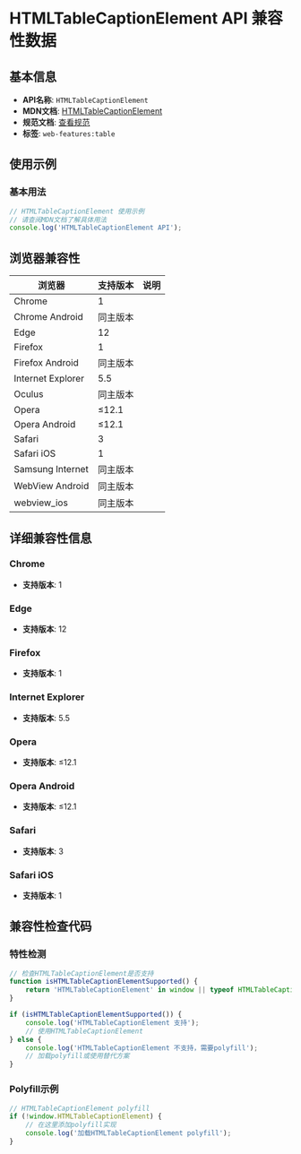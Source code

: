 # HTMLTableCaptionElement API 兼容性数据

## 基本信息

- **API名称**: `HTMLTableCaptionElement`
- **MDN文档**: [HTMLTableCaptionElement](https://developer.mozilla.org/docs/Web/API/HTMLTableCaptionElement)
- **规范文档**: [查看规范](https://html.spec.whatwg.org/multipage/tables.html#htmltablecaptionelement)
- **标签**: `web-features:table`

## 使用示例

### 基本用法

```javascript
// HTMLTableCaptionElement 使用示例
// 请查阅MDN文档了解具体用法
console.log('HTMLTableCaptionElement API');
```

## 浏览器兼容性

| 浏览器 | 支持版本 | 说明 |
|--------|----------|------|
| Chrome | 1 |  |
| Chrome Android | 同主版本 |  |
| Edge | 12 |  |
| Firefox | 1 |  |
| Firefox Android | 同主版本 |  |
| Internet Explorer | 5.5 |  |
| Oculus | 同主版本 |  |
| Opera | ≤12.1 |  |
| Opera Android | ≤12.1 |  |
| Safari | 3 |  |
| Safari iOS | 1 |  |
| Samsung Internet | 同主版本 |  |
| WebView Android | 同主版本 |  |
| webview_ios | 同主版本 |  |

## 详细兼容性信息

### Chrome

- **支持版本**: 1

### Edge

- **支持版本**: 12

### Firefox

- **支持版本**: 1

### Internet Explorer

- **支持版本**: 5.5

### Opera

- **支持版本**: ≤12.1

### Opera Android

- **支持版本**: ≤12.1

### Safari

- **支持版本**: 3

### Safari iOS

- **支持版本**: 1

## 兼容性检查代码

### 特性检测

```javascript
// 检查HTMLTableCaptionElement是否支持
function isHTMLTableCaptionElementSupported() {
    return 'HTMLTableCaptionElement' in window || typeof HTMLTableCaptionElement !== 'undefined';
}

if (isHTMLTableCaptionElementSupported()) {
    console.log('HTMLTableCaptionElement 支持');
    // 使用HTMLTableCaptionElement
} else {
    console.log('HTMLTableCaptionElement 不支持，需要polyfill');
    // 加载polyfill或使用替代方案
}
```

### Polyfill示例

```javascript
// HTMLTableCaptionElement polyfill
if (!window.HTMLTableCaptionElement) {
    // 在这里添加polyfill实现
    console.log('加载HTMLTableCaptionElement polyfill');
}
```

